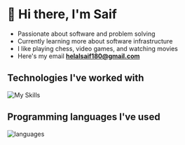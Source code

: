 # 👋 Hi there, I'm Saif 


- Passionate about software and problem solving
- Currently learning more about software infrastructure
- I like playing chess, video games, and watching movies
- Here's my email **helalsaif180@gmail.com**

## Technologies I've worked with
![My Skills](https://skillicons.dev/icons?i=nodejs,django,net,postgresql,mongodb,firebase,docker,kubernetes,jenkins,linux,nginx,git,react,bootstrap,sass&perline=6)

## Programming languages I've used
![languages](https://skillicons.dev/icons?i=javascript,python,bash,cpp,java,css,html&perline=6)

